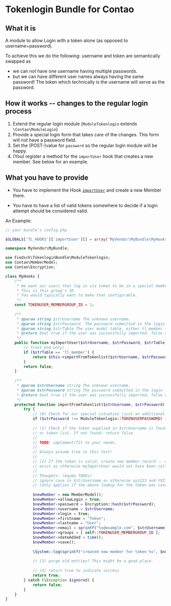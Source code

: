 # Tokenlogin Bundle for Contao

## What it is

A module to allow Login with a token alone (as opposed to username+password).

To achieve this we do the following: username and token are semantically swapped as

* we can not have one username having multiple passwords.
* but we can have different user names always having the same password! 
  The token which technically is the username will serve as the password.

## How it works -- changes to the regular login process

1. Extend the regular login module (`ModuleTokenlogin` extends `\Contao\ModuleLogin`)
2. Provide a special login form that takes care of the changes. 
   This form will not have a password field.
3. Set the (POST-)value for `password` so the regular login module will be happy.
4. (You) register a method for the `importUser` hook that creates a new member. 
   See below for an example.


## What you have to provide

* You have to implement the Hook 
[`importUser`](https://docs.contao.org/books/api/extensions/hooks/importUser.html) 
and create a new Member there.

* You have to have a list of valid tokens somewhere to decide if a login attempt 
should be considered valid.


An Example:

```php
// your bundle's config.php

$GLOBALS['TL_HOOKS']['importUser'][] = array('MyVendor\MyBundle\MyHooks', 'myImportUser'); 
```

```php
namespace MyVendor\MyBundle;

use Fiedsch\TokenloginBundle\ModuleTokenlogin;
use Contao\MemberModel;
use Contao\Encryption;

class MyHooks {
    /**
     * We want our users that log in via token to be in a special member group.
     * This is this group's ID.
     * You would typically want to make that configurable.
     */
    const TOKENUSER_MEMBERGROUP_ID = 1;
    
    /**
     * @param string $strUsername The unknown username.
     * @param string $strPassword  The password submitted in the login form.
     * @param string $strTable The user model table, either tl_member (for front end) or tl_user (for back end).
     * @return bool true if the user was successfully imported, false otherwise
     */
    public function myImportUser($strUsername, $strPassword, $strTable) {
        // front end only!
        if ($strTable == 'tl_member') {
            return $this->importFromTokenlist($strUsername, $strPassword);
        }
        return false;
    }
    
    /**
     * @param $strUsername string The unknown username.
     * @param $strPassword string The password submitted in the login form.
     * @return bool true if the user was successfully imported, false otherwise
     */
    protected function importFromTokenlist($strUsername, $strPassword) {
        try {
            // (0) Check for our special situation (just an additional test for the paranoid)
            if ($strPassword !== ModuleTokenlogin::TOKENUSERPASSWORD) { return false; }
    
            // (1) Check if the token supplied in $strUsername is found in our database
            // or token list. If not found: return false
            //
            // TODO: implement/fit to your needs.
            //
            // Always assume true in this test!
            //
            // (2) If the token is valid, create new member record -- which does not 
            // exist as otherwise myImportUser would not have been called
            // 
            // Thoughts: (maybe TODOs)
            // ignore case in $strUsername as otherwise xyz123 and YXZ123 will be two different users
            // (only applies if the above lookup for the token was case insensitive)
            
            $newMember = new MemberModel();
            $newMember->allowLogin = true;
            $newMember->password = Encryption::hash($strPassword);
            $newMember->username = $strUsername;
            $newMember->login = true;
            $newMember->firstname = "Token";
            $newMember->lastname = "User";
            $newMember->email = sprintf("%s@example.com", $strUsername);
            $newMember->groups = [ self::TOKENUSER_MEMBERGROUP_ID ];
            $newMember->dateAdded = time();
            $newMember->save();
            
            \System::log(sprintf("created new member for token %s", $newMember->username), __METHOD__, TL_ACCESS);
            
            // (3) purge old entries? This might be a good place.
            
            // (4) return true to indicate success
            return true;
        } catch (\Exception $ignored) {
            return false;
        }
    }
}
```



